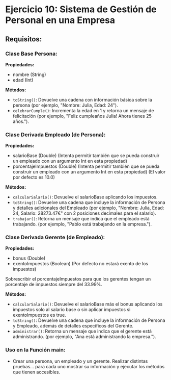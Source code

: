 # Ejercicio 10: Sistema de Gestión de Personal en una Empresa

## Requisitos:

### Clase Base Persona:
**Propiedades:**
- nombre (String)
- edad (Int)

**Métodos:**
- `toString()`: Devuelve una cadena con información básica sobre la persona (por ejemplo, "Nombre: Julia, Edad: 24").
- `celebrarCumple()`: Incrementa la edad en 1 y retorna un mensaje de felicitación (por ejemplo, "Feliz cumpleaños Julia! Ahora tienes 25 años.").

### Clase Derivada Empleado (de Persona):
**Propiedades:**
- salarioBase (Double) (Intenta permitir también que se pueda construir un empleado con un argumento Int en esta propiedad)
- porcentajeImpuestos (Double) (Intenta permitir también que se pueda construir un empleado con un argumento Int en esta propiedad) (El valor por defecto es 10.0)

**Métodos:**
- `calcularSalario()`: Devuelve el salarioBase aplicando los impuestos.
- `toString()`: Devuelve una cadena que incluye la información de Persona y detalles adicionales del Empleado (por ejemplo, "Nombre: Julia, Edad: 24, Salario: 28273.47€" con 2 posiciones decimales para el salario).
- `trabajar()`: Retorna un mensaje que indica que el empleado está trabajando. (por ejemplo, "Pablo está trabajando en la empresa.").

### Clase Derivada Gerente (de Empleado):
**Propiedades:**
- bonus (Double)
- exentoImpuestos (Boolean) (Por defecto no estará exento de los impuestos)

Sobrescribir el porcentajeImpuestos para que los gerentes tengan un porcentaje de impuestos siempre del 33.99%.

**Métodos:**
- `calcularSalario()`: Devuelve el salarioBase más el bonus aplicando los impuestos solo al salario base o sin aplicar impuestos si exentoImpuestos es true.
- `toString()`: Devuelve una cadena que incluye la información de Persona y Empleado, además de detalles específicos del Gerente.
- `administrar()`: Retorna un mensaje que indica que el gerente está administrando. (por ejemplo, "Ana está administrando la empresa.").

### Uso en la Función main:
- Crear una persona, un empleado y un gerente. Realizar distintas pruebas... para cada uno mostrar su información y ejecutar los métodos que tienen accesibles.
